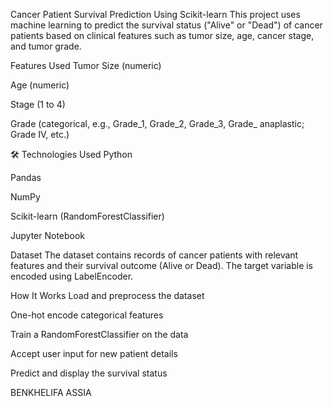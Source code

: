  Cancer Patient Survival Prediction Using Scikit-learn
This project uses machine learning to predict the survival status ("Alive" or "Dead") of cancer patients based on clinical features such as tumor size, age, cancer stage, and tumor grade.

 Features Used
Tumor Size (numeric)

Age (numeric)

Stage (1 to 4)

Grade (categorical, e.g., Grade_1, Grade_2, Grade_3, Grade_ anaplastic; Grade IV, etc.)

🛠 Technologies Used
Python

Pandas

NumPy

Scikit-learn (RandomForestClassifier)

Jupyter Notebook

 Dataset
The dataset contains records of cancer patients with relevant features and their survival outcome (Alive or Dead). The target variable is encoded using LabelEncoder.

 How It Works
Load and preprocess the dataset

One-hot encode categorical features

Train a RandomForestClassifier on the data

Accept user input for new patient details

Predict and display the survival status

BENKHELIFA ASSIA
